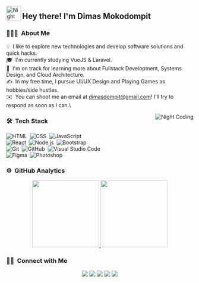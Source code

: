 <img alt="Night Coding" src="./assets/Hand%20Wave.gif" width='40' align="left"/><h2>Hey there! I'm Dimas Mokodompit</h2>

<!-- ## 👋 &nbsp;Hey there! I'm Dimas Mokodompit -->

### 👨🏻‍💻 &nbsp;About Me

💡 &nbsp;I like to explore new technologies and develop software solutions and quick hacks.\
🎓 &nbsp;I'm currently studying VueJS & Laravel.\
🌱 &nbsp;I'm on track for learning more about Fullstack Development, Systems Design, and Cloud Architecture.\
✍️ &nbsp;In my free time, I pursue UI/UX Design and Playing Games as hobbies/side hustles.\
✉️ &nbsp;You can shoot me an email at dimasdompit@gmail.com! I'll try to respond as soon as I can.\

<img alt="Night Coding" src="https://raw.githubusercontent.com/dimasdompit/dimasdompit/master/assets/Night-Coding.gif" align="right"/>

### 🛠 &nbsp;Tech Stack

![HTML](https://img.shields.io/badge/-HTML-05122A?style=flat&logo=HTML5)&nbsp;
![CSS](https://img.shields.io/badge/-CSS-05122A?style=flat&logo=CSS3&logoColor=1572B6)&nbsp;
![JavaScript](https://img.shields.io/badge/-JavaScript-05122A?style=flat&logo=javascript)&nbsp;\
![React](https://img.shields.io/badge/-React-05122A?style=flat&logo=react)&nbsp;
![Node.js](https://img.shields.io/badge/-Node.js-05122A?style=flat&logo=node.js)&nbsp;
![Bootstrap](https://img.shields.io/badge/-Bootstrap-05122A?style=flat&logo=bootstrap&logoColor=563D7C)\
![Git](https://img.shields.io/badge/-Git-05122A?style=flat&logo=git)&nbsp;
![GitHub](https://img.shields.io/badge/-GitHub-05122A?style=flat&logo=github)&nbsp;
![Visual Studio Code](https://img.shields.io/badge/-Visual%20Studio%20Code-05122A?style=flat&logo=visual-studio-code&logoColor=007ACC)&nbsp;\
![Figma](https://img.shields.io/badge/-Figma-05122A?style=flat&logo=figma)&nbsp;
![Photoshop](https://img.shields.io/badge/-Photoshop-05122A?style=flat&logo=adobe-photoshop)&nbsp;

### ⚙️ &nbsp;GitHub Analytics

<p align="center">
<a href="https://github.com/dimasdompit">
  <img height="180em" src="https://github-readme-stats-eight-theta.vercel.app/api?username=dimasdompit&show_icons=true&theme=algolia&include_all_commits=true&count_private=true"/>
  <img height="180em" src="https://github-readme-stats-eight-theta.vercel.app/api/top-langs/?username=dimasdompit&layout=compact&langs_count=8&theme=algolia"/>
</a>
</p>

### 🤝🏻 &nbsp;Connect with Me

<p align="center">
<a href="https://linkedin.com/in/dimasdompit"><img src="https://img.shields.io/badge/-Dimas%20Mokodompit-0077B5?style=flat&logo=Linkedin&logoColor=white"/></a>
<a href="mailto:dimasdompit@gmail.com"><img src="https://img.shields.io/badge/-dimasdompit@gmail.com-D14836?style=flat&logo=Gmail&logoColor=white"/></a>
<a href="https://instagram.com/dimasdompit"><img src="https://img.shields.io/badge/-@dimasdompit_-E4405F?style=flat&logo=Instagram&logoColor=white"/></a>
<a href="https://facebook.com/dimasdompit"><img src="https://img.shields.io/badge/-Dimas%20Mokodompit-1877F2?style=flat&logo=Facebook&logoColor=white"/></a>
<a href="https://twitter.com/dimasdompit"><img src="https://img.shields.io/badge/-@dimasdompit-1DA1F2?style=flat&logo=Twitter&logoColor=white"/></a>

